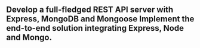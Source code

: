 <h2>Develop a full-fledged REST API server with Express, MongoDB and Mongoose
Implement the end-to-end solution integrating Express, Node and Mongo.<h2>
